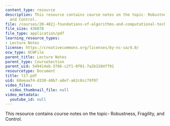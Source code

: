 ```yaml
---
content_type: resource
description: This resource contains course notes on the topic- Robustness, Fragility,
  and Control.
file: /courses/20-482j-foundations-of-algorithms-and-computational-techniques-in-systems-biology-spring-2006/68eeaaf4d33040b7a8e7a62c0cc79f07_l17.pdf
file_size: 436078
file_type: application/pdf
learning_resource_types:
- Lecture Notes
license: https://creativecommons.org/licenses/by-nc-sa/4.0/
ocw_type: OCWFile
parent_title: Lecture Notes
parent_type: CourseSection
parent_uid: 549414eb-3766-c2f1-0f01-7a2b3284ff91
resourcetype: Document
title: l17.pdf
uid: 68eeaaf4-d330-40b7-a8e7-a62c0cc79f07
video_files:
  video_thumbnail_file: null
video_metadata:
  youtube_id: null
---
```

This resource contains course notes on the topic- Robustness, Fragility, and Control.